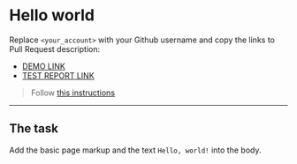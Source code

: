 # Hello world

Replace `<your_account>` with your Github username and copy the links to Pull Request description:

- [DEMO LINK](https://andrudenko.github.io/layout_hello-world/)
- [TEST REPORT LINK](https://andrudenko.github.io/layout_hello-world/report/html_report/)

> Follow [this instructions](https://mate-academy.github.io/layout_task-guideline/#how-to-solve-the-layout-tasks-on-github)

---

## The task

Add the basic page markup and the text `Hello, world!` into the body.
